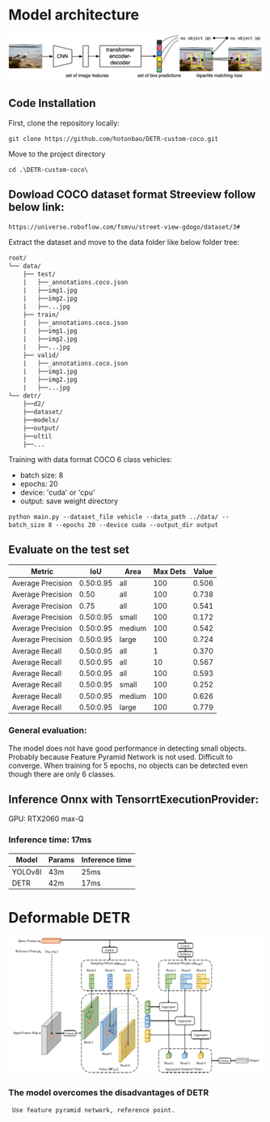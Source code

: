 # Model architecture

![Image Name](./img/DETR.png)

## Code Installation

First, clone the repository locally:
```shell
git clone https://github.com/hotonbao/DETR-custom-coco.git
```
Move to the project directory
```shell
cd .\DETR-custom-coco\
```
## Dowload COCO dataset format Streeview follow below link:

```shell
https://universe.roboflow.com/fsmvu/street-view-gdogo/dataset/3#
```
Extract the dataset and move to the data folder like below folder tree:
```
root/
└── data/
    ├── test/
    |   ├──_annotations.coco.json 
    |   ├──img1.jpg 
    |   ├──img2.jpg 
    |   ├──...jpg 
    ├── train/
    |   ├──_annotations.coco.json 
    |   ├──img1.jpg 
    |   ├──img2.jpg 
    |   ├──...jpg 
    ├── valid/     
    |   ├──_annotations.coco.json 
    |   ├──img1.jpg 
    |   ├──img2.jpg 
    |   ├──...jpg 
└── detr/
    ├──d2/
    ├──dataset/
    ├──models/
    ├──output/
    ├──ultil
    ├──...

```



Training with data format COCO 6 class vehicles:
- batch size: 8
- epochs: 20
- device: 'cuda' or 'cpu'
- output: save weight directory
```shell
python main.py --dataset_file vehicle --data_path ../data/ --batch_size 8 --epochs 20 --device cuda --output_dir output  
```


## Evaluate on the test set 
| Metric            | IoU         | Area    | Max Dets | Value |
|-------------------|-------------|---------|----------|-------|
| Average Precision | 0.50:0.95   | all     | 100      | 0.506 |
| Average Precision | 0.50        | all     | 100      | 0.738 |
| Average Precision | 0.75        | all     | 100      | 0.541 |
| Average Precision | 0.50:0.95   | small   | 100      | 0.172 |
| Average Precision | 0.50:0.95   | medium  | 100      | 0.542 |
| Average Precision | 0.50:0.95   | large   | 100      | 0.724 |
| Average Recall    | 0.50:0.95   | all     | 1        | 0.370 |
| Average Recall    | 0.50:0.95   | all     | 10       | 0.567 |
| Average Recall    | 0.50:0.95   | all     | 100      | 0.593 |
| Average Recall    | 0.50:0.95   | small   | 100      | 0.252 |
| Average Recall    | 0.50:0.95   | medium  | 100      | 0.626 |
| Average Recall    | 0.50:0.95   | large   | 100      | 0.779 |

### General evaluation: 
The model does not have good performance in detecting small objects. Probably because Feature Pyramid Network is not used. Difficult to converge. When training for 5 epochs, no objects can be detected even though there are only 6 classes.

## Inference Onnx with TensorrtExecutionProvider:

GPU: RTX2060 max-Q
### Inference time: 17ms ###

| Model|Params|Inference time|
|------|------|--------------|
|YOLOv8l|43m|25ms|
|DETR|42m|17ms|

# Deformable DETR

![Image Name](./img/Deformer-DETR.png)

### The model overcomes the disadvantages of DETR ###
     Use feature pyramid network, reference point.